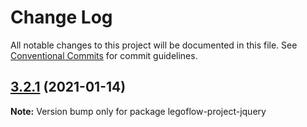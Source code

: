 # Change Log

All notable changes to this project will be documented in this file.
See [Conventional Commits](https://conventionalcommits.org) for commit guidelines.

## [3.2.1](https://github.com/legoflow/next/compare/legoflow-project-jquery@3.2.0...legoflow-project-jquery@3.2.1) (2021-01-14)

**Note:** Version bump only for package legoflow-project-jquery
